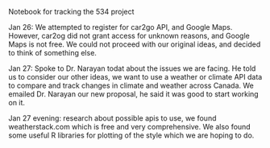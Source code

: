 

Notebook for tracking the 534 project

Jan 26: We attempted to register for car2go API, and Google Maps. However, car2og did not grant access for unknown reasons, and 
Google Maps is not free. We could not proceed with our original ideas, and decided to think of something else.

Jan 27: Spoke to Dr. Narayan todat about the issues we are facing. He told us to consider our other ideas, we want to use a weather
or climate API data to compare and track changes in climate and weather across Canada. We emailed Dr. Narayan our new proposal,
he said it was good to start working on it. 

Jan 27 evening: research about possible apis to use, we found weatherstack.com which is free and very comprehensive. We also found some
useful R libraries for plotting of the style which we are hoping to do.
